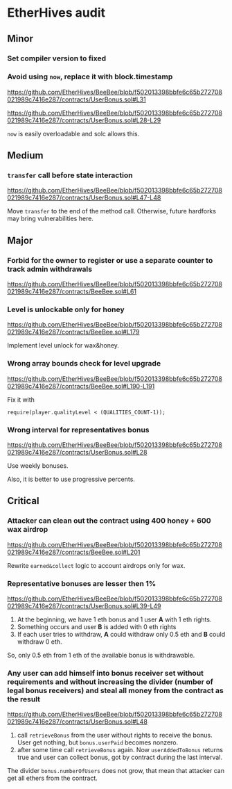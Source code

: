 # EtherHives audit

## Minor

### Set compiler version to fixed

### Avoid using `now`, replace it with block.timestamp

https://github.com/EtherHives/BeeBee/blob/f502013398bbfe6c65b272708021989c7416e287/contracts/UserBonus.sol#L31


https://github.com/EtherHives/BeeBee/blob/f502013398bbfe6c65b272708021989c7416e287/contracts/UserBonus.sol#L28-L29

`now` is easily overloadable and solc allows this.

## Medium

### `transfer` call before state interaction

https://github.com/EtherHives/BeeBee/blob/f502013398bbfe6c65b272708021989c7416e287/contracts/UserBonus.sol#L47-L48

Move `transfer` to the end of the method call. Otherwise, future hardforks may bring vulnerabilities here.

## Major

### Forbid for the owner to register or use a separate counter to track admin withdrawals

https://github.com/EtherHives/BeeBee/blob/f502013398bbfe6c65b272708021989c7416e287/contracts/BeeBee.sol#L61

### Level is unlockable only for honey

https://github.com/EtherHives/BeeBee/blob/f502013398bbfe6c65b272708021989c7416e287/contracts/BeeBee.sol#L179

Implement level unlock for wax&honey.

### Wrong array bounds check for level upgrade

https://github.com/EtherHives/BeeBee/blob/f502013398bbfe6c65b272708021989c7416e287/contracts/BeeBee.sol#L190-L191

Fix it with 

```
require(player.qualityLevel < (QUALITIES_COUNT-1));
```

### Wrong interval for representatives bonus

https://github.com/EtherHives/BeeBee/blob/f502013398bbfe6c65b272708021989c7416e287/contracts/UserBonus.sol#L28

Use weekly bonuses. 

Also, it is better to use progressive percents.





## Critical

### Attacker can clean out the contract using 400 honey + 600 wax airdrop

https://github.com/EtherHives/BeeBee/blob/f502013398bbfe6c65b272708021989c7416e287/contracts/BeeBee.sol#L201

Rewrite `earned&collect` logic to account airdrops only for wax.


### Representative bonuses are lesser then 1%

https://github.com/EtherHives/BeeBee/blob/f502013398bbfe6c65b272708021989c7416e287/contracts/UserBonus.sol#L39-L49


1. At the beginning, we have 1 eth bonus and 1 user __A__ with 1 eth rights.
2. Something occurs and user __B__ is added with 0 eth rights
3. If each user tries to withdraw, __A__ could withdraw only 0.5 eth and __B__ could withdraw 0 eth.

So, only 0.5 eth from 1 eth of the available bonus is withdrawable.


### Any user can add himself into bonus receiver set without requirements and without increasing the divider (number of legal bonus receivers) and steal all money from the contract as the result

https://github.com/EtherHives/BeeBee/blob/f502013398bbfe6c65b272708021989c7416e287/contracts/UserBonus.sol#L48

1. call `retrieveBonus` from the user without rights to receive the bonus. User get nothing, but `bonus.userPaid` becomes nonzero.
2. after some time call `retrieveBonus` again. Now `userAddedToBonus` returns true and user can collect bonus, got by contract during the last interval.

The divider `bonus.numberOfUsers` does not grow, that mean that attacker can get all ethers from the contract.

